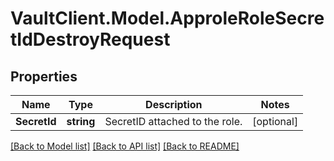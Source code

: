 # VaultClient.Model.ApproleRoleSecretIdDestroyRequest

## Properties

Name | Type | Description | Notes
------------ | ------------- | ------------- | -------------
**SecretId** | **string** | SecretID attached to the role. | [optional] 

[[Back to Model list]](../README.md#documentation-for-models) [[Back to API list]](../README.md#documentation-for-api-endpoints) [[Back to README]](../README.md)

